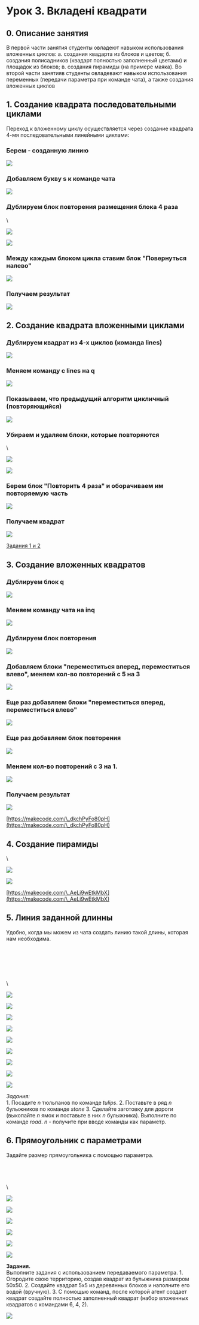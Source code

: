 # Урок 3. Вкладені квадрати

## 0. Описание занятия

В первой части занятия студенты овладеют навыком использования вложенных циклов: а. создания квадарта из блоков и цветов; б. создания полисадников (квадарт полностью заполненный цветами) и площадок из блоков; в. создания пирамиды (на примере маяка). Во второй части занятияв студенты овладевают навыком использования переменных (передачи параметра при команде чата), а также создания вложенных циклов

## 1. Создание квадрата последовательными циклами

Переход к вложенному циклу осуществляется через создание квадрата 4-мя последовательными линейными циклами:

### Берем - созданную линию

![](<../../.gitbook/assets/Minecraft Education Edition (1).jpg>)

### Добавляем букву s к команде чата

![](<../../.gitbook/assets/Minecraft Education Edition1 (3).jpg>)

### Дублируем блок повторения размещения блока 4 раза

\


![](<../../.gitbook/assets/Minecraft Education Edition2 (3).jpg>)

![](<../../.gitbook/assets/Minecraft Education Edition3 (3).jpg>)

### Между каждым блоком цикла ставим блок "Повернуться налево"

![](<../../.gitbook/assets/Minecraft Education Edition4 (3).jpg>)

### Получаем результат

![](<../../.gitbook/assets/Minecraft Education Edition5 (3).jpg>)

## 2. Создание квадрата вложенными циклами

### Дублируем квадрат из 4-х циклов (команда lines)

![](<../../.gitbook/assets/Minecraft Education Edition (2).jpg>)

### Меняем команду с lines на q

![](<../../.gitbook/assets/Minecraft Education Edition1 (4).jpg>)

### Показываем, что предыдущий алгоритм цикличный (повторяющийся)

![](<../../.gitbook/assets/Minecraft Education Edition2 (4).jpg>)

### Убираем и удаляем блоки, которые повторяются

\


![](<../../.gitbook/assets/Minecraft Education Edition3 (4).jpg>)

![](<../../.gitbook/assets/Minecraft Education Edition4 (4).jpg>)

### Берем блок "Повторить 4 раза" и оборачиваем им повторяемую часть

![](<../../.gitbook/assets/Minecraft Education Edition5 (4).jpg>)

### Получаем квадрат

![](<../../.gitbook/assets/Minecraft Education Edition6 (3).jpg>)

[Задания 1 и 2](https://makecode.com/\_AgviCpRy52pP)

## 3. Создание вложенных квадратов

### Дублируем блок q

![](<../../.gitbook/assets/Minecraft Education Edition (5).jpg>)

### Меняем команду чата на inq

![](<../../.gitbook/assets/Minecraft Education Edition1 (7).jpg>)

### Дублируем блок повторения

![](<../../.gitbook/assets/Minecraft Education Edition2 (6).jpg>)

### Добавляем блоки "переместиться вперед, переместиться влево", меняем кол-во повторений с 5 на 3

![](<../../.gitbook/assets/Minecraft Education Edition3 (6).jpg>)

### Еще раз добавляем блоки "переместиться вперед, переместиться влево"

![](<../../.gitbook/assets/Minecraft Education Edition4 (6).jpg>)

### Еще раз добавляем блок повторения

![](<../../.gitbook/assets/Minecraft Education Edition5 (6).jpg>)

### Меняем кол-во повторений с 3 на 1.

![](<../../.gitbook/assets/Minecraft Education Edition6 (4).jpg>)

### Получаем результат

![](<../../.gitbook/assets/Minecraft Education Edition7 (3).jpg>)

[https://makecode.com/\_dkchPyFo80pH](https://makecode.com/\_dkchPyFo80pH)

## 4. Создание пирамиды

\


![](<../../.gitbook/assets/Minecraft Education Edition (3).jpg>)

![](<../../.gitbook/assets/Minecraft Education Edition1 (5).jpg>)

[https://makecode.com/\_AeLi9wEtkMbX](https://makecode.com/\_AeLi9wEtkMbX)

## 5. Линия заданной длинны

Удобно, когда мы можем из чата создать линию такой длины, которая нам необходима. \
\
\
\
\
\
\
\


![](<../../.gitbook/assets/Minecraft Education Edition.jpg>)

![](<../../.gitbook/assets/Minecraft Education Edition1 (2).jpg>)

![](<../../.gitbook/assets/Minecraft Education Edition2 (2).jpg>)

![](<../../.gitbook/assets/Minecraft Education Edition3 (2).jpg>)

![](<../../.gitbook/assets/Minecraft Education Edition4 (2).jpg>)

![](<../../.gitbook/assets/Minecraft Education Edition5 (2).jpg>)

![](<../../.gitbook/assets/Minecraft Education Edition6 (2).jpg>)

![](<../../.gitbook/assets/Minecraft Education Edition7 (2).jpg>)

![](<../../.gitbook/assets/Minecraft Education Edition8 (2).jpg>)

_Задания:_\
1\. Посадите _n_ тюльпанов по команде _tulips_. 2. Поставьте в ряд _n_ булыжников по команде _stone_ 3. Сделайте заготовку для дороги (выкопайте _n_ ямок и поставьте в них _n_ булыжника). Выполните по команде _road_. _n_ - получите при вводе команды как параметр.

## 6. Прямоугольник c параметрами

Задайте размер прямоугольника с помощью параметра.\
\
\
\
\
\


![](<../../.gitbook/assets/Minecraft Education Edition (4).jpg>)

![](<../../.gitbook/assets/Minecraft Education Edition1 (6).jpg>)

![](<../../.gitbook/assets/Minecraft Education Edition2 (5).jpg>)

![](<../../.gitbook/assets/Minecraft Education Edition3 (5).jpg>)

![](<../../.gitbook/assets/Minecraft Education Edition4 (5).jpg>)

![](<../../.gitbook/assets/Minecraft Education Edition5 (5).jpg>)

**Задания.**\
Выполните задания с использованием передаваемого параметра. 1. Огородите свою территорию, создав квадрат из булыжника размером 50х50. 2. Создайте квадрат 5х5 из деревянных блоков и наполните его водой (вручную). 3. С помощью команд, после которой агент создает квадрат создайте полностью заполненный квадрат (набор вложенных квадратов с командами 6, 4, 2).&#x20;

![](../../.gitbook/assets/q642.jpg)
